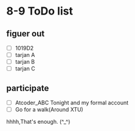 # 8-9 ToDo list

## figuer out
- [ ] 1019D2
- [ ] tarjan A
- [ ] tarjan B
- [ ] tarjan C

## participate
- [ ] Atcoder_ABC  Tonight and my formal account
- [ ] Go for a walk(Around XTU)

hhhh,That's enough.
(^_^)
